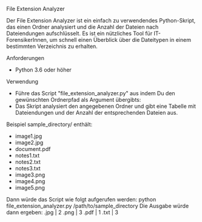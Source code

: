 File Extension Analyzer

Der File Extension Analyzer ist ein einfach zu verwendendes Python-Skript, das einen Ordner analysiert und die Anzahl der Dateien nach Dateiendungen aufschlüsselt. Es ist ein nützliches Tool für IT-ForensikerInnen, um schnell einen Überblick über die Dateitypen in einem bestimmten Verzeichnis zu erhalten.

Anforderungen
- Python 3.6 oder höher

Verwendung
- Führe das Script "file_extension_analyzer.py" aus indem Du den gewünschten Ordnerpfad als Argument übergibts:
- Das Skript analysiert den angegebenen Ordner und gibt eine Tabelle mit Dateiendungen und der Anzahl der entsprechenden Dateien aus.

Beispiel
sample_directory/ enthält:
- image1.jpg
- image2.jpg
- document.pdf
- notes1.txt
- notes2.txt
- notes3.txt
- image3.png
- image4.png
- image5.png

Dann würde das Script wie folgt aufgerufen werden: python file_extension_analyzer.py /path/to/sample_directory
Die Ausgabe würde dann ergeben:
.jpg | 2
.png | 3
.pdf | 1
.txt | 3

